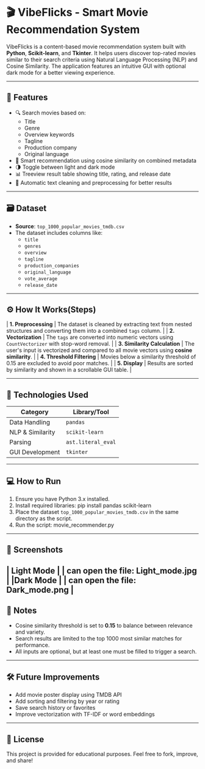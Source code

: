 
# 🎬 VibeFlicks - Smart Movie Recommendation System

VibeFlicks is a content-based movie recommendation system built with **Python**, **Scikit-learn**, and **Tkinter**. It helps users discover top-rated movies similar to their search criteria using Natural Language Processing (NLP) and Cosine Similarity. The application features an intuitive GUI with optional dark mode for a better viewing experience.

---

## 🚀 Features

- 🔍 Search movies based on:
  - Title
  - Genre
  - Overview keywords
  - Tagline
  - Production company
  - Original language
- 🧠 Smart recommendation using cosine similarity on combined metadata
- 🌗 Toggle between light and dark mode
- 📊 Treeview result table showing title, rating, and release date
- 🧹 Automatic text cleaning and preprocessing for better results

---

## 🗃 Dataset

- **Source**: `top_1000_popular_movies_tmdb.csv`
- The dataset includes columns like:
  - `title`
  - `genres`
  - `overview`
  - `tagline`
  - `production_companies`
  - `original_language`
  - `vote_average`
  - `release_date`

---

## ⚙️ How It Works(Steps)

| **1. Preprocessing** | The dataset is cleaned by extracting text from nested structures and converting them into a combined `tags` column. |
| **2. Vectorization** | The `tags` are converted into numeric vectors using `CountVectorizer` with stop-word removal. |
| **3. Similarity Calculation** | The user's input is vectorized and compared to all movie vectors using **cosine similarity**. |
| **4. Threshold Filtering** | Movies below a similarity threshold of 0.15 are excluded to avoid poor matches. |
| **5. Display** | Results are sorted by similarity and shown in a scrollable GUI table. |

---

## 🧠 Technologies Used

| Category           | Library/Tool       |
|--------------------|--------------------|
| Data Handling      | `pandas`           |
| NLP & Similarity   | `scikit-learn`     |
| Parsing            | `ast.literal_eval` |
| GUI Development    | `tkinter`          |

---

## 💻 How to Run

1. Ensure you have Python 3.x installed.
2. Install required libraries: pip install pandas scikit-learn
3. Place the dataset `top_1000_popular_movies_tmdb.csv` in the same directory as the script.
4. Run the script: movie_recommender.py


---

## 🎨 Screenshots

| Light Mode |
| can open the file: Light_mode.jpg | 
|Dark Mode |
| can open the file: Dark_mode.png |
---

## 📌 Notes

- Cosine similarity threshold is set to **0.15** to balance between relevance and variety.
- Search results are limited to the top 1000 most similar matches for performance.
- All inputs are optional, but at least one must be filled to trigger a search.

---

## 🛠 Future Improvements

- Add movie poster display using TMDB API
- Add sorting and filtering by year or rating
- Save search history or favorites
- Improve vectorization with TF-IDF or word embeddings

---

## 📜 License

This project is provided for educational purposes. Feel free to fork, improve, and share!
